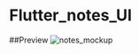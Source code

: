 # Flutter_notes_UI

##Preview
![notes_mockup](https://user-images.githubusercontent.com/38382273/115576854-90205c00-a2cc-11eb-90e9-0771df0bff11.png)
